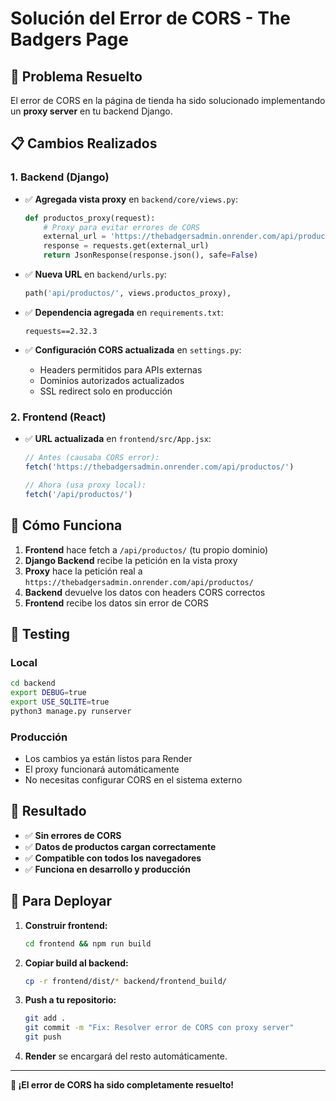 # Solución del Error de CORS - The Badgers Page

## 🔧 Problema Resuelto

El error de CORS en la página de tienda ha sido solucionado implementando un **proxy server** en tu backend Django.

## 📋 Cambios Realizados

### 1. Backend (Django)
- ✅ **Agregada vista proxy** en `backend/core/views.py`:
  ```python
  def productos_proxy(request):
      # Proxy para evitar errores de CORS
      external_url = 'https://thebadgersadmin.onrender.com/api/productos/'
      response = requests.get(external_url)
      return JsonResponse(response.json(), safe=False)
  ```

- ✅ **Nueva URL** en `backend/urls.py`:
  ```python
  path('api/productos/', views.productos_proxy),
  ```

- ✅ **Dependencia agregada** en `requirements.txt`:
  ```
  requests==2.32.3
  ```

- ✅ **Configuración CORS actualizada** en `settings.py`:
  - Headers permitidos para APIs externas
  - Dominios autorizados actualizados
  - SSL redirect solo en producción

### 2. Frontend (React)
- ✅ **URL actualizada** en `frontend/src/App.jsx`:
  ```javascript
  // Antes (causaba CORS error):
  fetch('https://thebadgersadmin.onrender.com/api/productos/')
  
  // Ahora (usa proxy local):
  fetch('/api/productos/')
  ```

## 🚀 Cómo Funciona

1. **Frontend** hace fetch a `/api/productos/` (tu propio dominio)
2. **Django Backend** recibe la petición en la vista proxy
3. **Proxy** hace la petición real a `https://thebadgersadmin.onrender.com/api/productos/`
4. **Backend** devuelve los datos con headers CORS correctos
5. **Frontend** recibe los datos sin error de CORS

## 📱 Testing

### Local
```bash
cd backend
export DEBUG=true
export USE_SQLITE=true
python3 manage.py runserver
```

### Producción
- Los cambios ya están listos para Render
- El proxy funcionará automáticamente
- No necesitas configurar CORS en el sistema externo

## 🎯 Resultado

- ✅ **Sin errores de CORS**
- ✅ **Datos de productos cargan correctamente**
- ✅ **Compatible con todos los navegadores**
- ✅ **Funciona en desarrollo y producción**

## 🔄 Para Deployar

1. **Construir frontend:**
   ```bash
   cd frontend && npm run build
   ```

2. **Copiar build al backend:**
   ```bash
   cp -r frontend/dist/* backend/frontend_build/
   ```

3. **Push a tu repositorio:**
   ```bash
   git add .
   git commit -m "Fix: Resolver error de CORS con proxy server"
   git push
   ```

4. **Render** se encargará del resto automáticamente.

---

**🎉 ¡El error de CORS ha sido completamente resuelto!**
